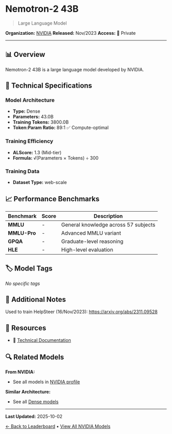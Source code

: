 # Nemotron-2 43B

> Large Language Model

**Organization:** [NVIDIA](../../labs/nvidia.md)
**Released:** Nov/2023
**Access:** 🔴 Private

---

## 📊 Overview

Nemotron-2 43B is a large language model developed by NVIDIA.

## 🔧 Technical Specifications

### Model Architecture
- **Type:** Dense
- **Parameters:** 43.0B
- **Training Tokens:** 3800.0B
- **Token:Param Ratio:** 89:1 ✅ Compute-optimal

### Training Efficiency
- **ALScore:** 1.3 (Mid-tier)
- **Formula:** √(Parameters × Tokens) ÷ 300

### Training Data
- **Dataset Type:** web-scale

## 📈 Performance Benchmarks

| Benchmark | Score | Description |
|-----------|-------|-------------|
| **MMLU** | - | General knowledge across 57 subjects |
| **MMLU-Pro** | - | Advanced MMLU variant |
| **GPQA** | - | Graduate-level reasoning |
| **HLE** | - | High-level evaluation |

## 🏷️ Model Tags

_No specific tags_

## 📝 Additional Notes

Used to train HelpSteer (16/Nov/2023): https://arxiv.org/abs/2311.09528

## 🔗 Resources

- 📄 [Technical Documentation](https://arxiv.org/abs/2311.09528)

## 🔍 Related Models

**From NVIDIA:**
- See all models in [NVIDIA profile](../../labs/nvidia.md)

**Similar Architecture:**
- See all [Dense models](../../architectures/dense.md)

---

**Last Updated:** 2025-10-02

[← Back to Leaderboard](../../README.md) • [View All NVIDIA Models](../../labs/nvidia.md)
